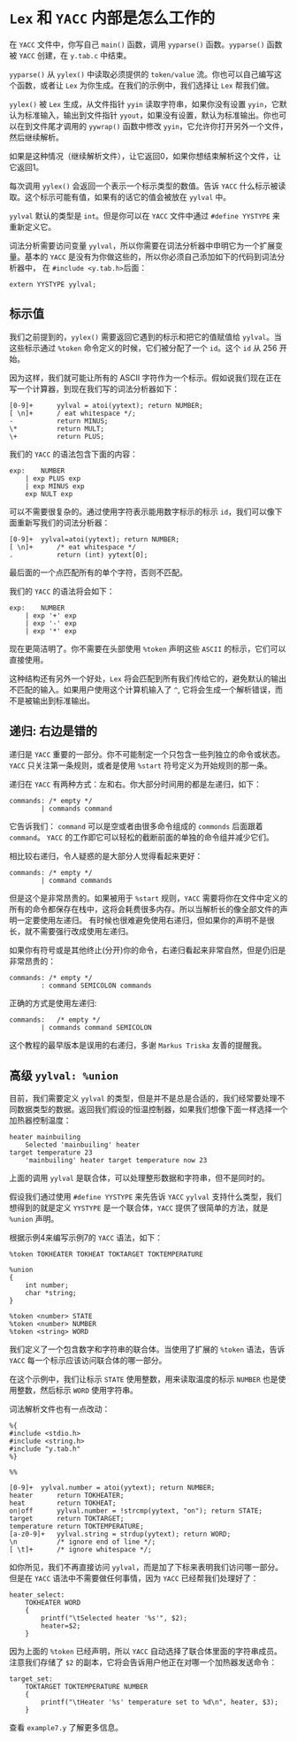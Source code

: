 # `Lex` 和 `YACC` 内部是怎么工作的

在 `YACC` 文件中，你写自己 `main()` 函数，调用 `yyparse()` 函数。`yyparse()` 函数被 `YACC` 创建，在 `y.tab.c` 中结束。

`yyparse()` 从 `yylex()` 中读取必须提供的 `token/value` 流。你也可以自己编写这个函数，或者让 `Lex` 为你生成。在我们的示例中，我们选择让 `Lex` 帮我们做。

`yylex()` 被 `Lex` 生成，从文件指针 `yyin` 读取字符串，如果你没有设置 `yyin`，它默认为标准输入，输出到文件指针 `yyout`，如果没有设置，默认为标准输出。你也可以在到文件尾才调用的 `yywrap()` 函数中修改 `yyin`，它允许你打开另外一个文件，然后继续解析。

如果是这种情况（继续解析文件），让它返回0，如果你想结束解析这个文件，让它返回1。

每次调用 `yylex()` 会返回一个表示一个标示类型的数值。告诉 `YACC` 什么标示被读取。这个标示可能有值，如果有的话它的值会被放在 `yylval` 中。

`yylval` 默认的类型是 `int`。但是你可以在 `YACC` 文件中通过 `#define YYSTYPE` 来重新定义它。

词法分析需要访问变量 `yylval`，所以你需要在词法分析器中申明它为一个扩展变量。基本的 `YACC` 是没有为你做这些的，所以你必须自己添加如下的代码到词法分析器中， 在 `#include <y.tab.h>`后面：

```
extern YYSTYPE yylval;
```

## 标示值

我们之前提到的，`yylex()` 需要返回它遇到的标示和把它的值赋值给 `yylval`。当这些标示通过 `%token` 命令定义的时候，它们被分配了一个 `id`。这个 `id` 从 256 开始。

因为这样，我们就可能让所有的 ASCII 字符作为一个标示。假如说我们现在正在写一个计算器，到现在我们写的词法分析器如下：

```
[0-9]+		yylval = atoi(yytext); return NUMBER;
[ \n]+		/ eat whitespace */;
-			return MINUS;
\*			return MULT;
\+			return PLUS;
``` 

我们的 `YACC` 的语法包含下面的内容：

```
exp:	NUMBER
	| exp PLUS exp
	| exp MINUS exp
	exp NULT exp
```

可以不需要很复杂的。通过使用字符表示能用数字标示的标示 `id`，我们可以像下面重新写我们的词法分析器：

```
[0-9]+ 	yylval=atoi(yytext); return NUMBER;
[ \n]+		/* eat whitespace */
.			return (int) yytext[0];
```

最后面的一个点匹配所有的单个字符，否则不匹配。

我们的 `YACC` 的语法将会如下：

```
exp:	NUMBER
	| exp '+' exp
	| exp '-' exp
	| exp '*' exp
```

现在更简洁明了。你不需要在头部使用 `%token` 声明这些 `ASCII` 的标示，它们可以直接使用。

这种结构还有另外一个好处，`Lex` 将会匹配到所有我们传给它的，避免默认的输出不匹配的输入。如果用户使用这个计算机输入了 `^`, 它将会生成一个解析错误，而不是被输出到标准输出。


## 递归: 右边是错的

递归是 `YACC` 重要的一部分。你不可能制定一个只包含一些列独立的命令或状态。`YACC` 只关注第一条规则，或者是使用 `%start` 符号定义为开始规则的那一条。

递归在 `YACC` 有两种方式：左和右。你大部分时间用的都是左递归，如下：

```
commands: /* empty */
		| commands command
```

它告诉我们： `command` 可以是空或者由很多命令组成的 `commonds` 后面跟着 `command`。 `YACC` 的工作即它可以轻松的截断前面的单独的命令组并减少它们。

相比较右递归，令人疑惑的是大部分人觉得看起来更好：

```
commands: /* empty */
		| command commands
```

但是这个是非常昂贵的。如果被用于 `%start` 规则，`YACC` 需要将你在文件中定义的所有的命令都保存在栈中，这将会耗费很多内存。所以当解析长的像全部文件的声明一定要使用左递归。 有时候也很难避免使用右递归，但如果你的声明不是很长，就不需要强行改成使用左递归。

如果你有符号或是其他终止(分开)你的命令，右递归看起来非常自然，但是仍旧是非常昂贵的：

```
commands: /* empty */
		: command SEMICOLON commands
```

正确的方式是使用左递归:

```
commands:	/* empty */
		| commands command SEMICOLON
```
这个教程的最早版本是误用的右递归，多谢 `Markus Triska` 友善的提醒我。


## 高级 `yylval: %union`

目前，我们需要定义 `yylval` 的类型，但是并不是总是合适的，我们经常要处理不同数据类型的数据。返回我们假设的恒温控制器，如果我们想像下面一样选择一个加热器控制温度：

```
heater mainbuiling
	Selected 'mainbuiling' heater
target temperature 23
	'mainbuiling' heater target temperature now 23
```

上面的调用 `yylval` 是联合体，可以处理整形数据和字符串，但不是同时的。

假设我们通过使用 `#define YYSTYPE` 来先告诉 `YACC` `yylval` 支持什么类型，我们想得到的就是定义 `YYSTYPE` 是一个联合体，`YACC` 提供了很简单的方法，就是 `%union` 声明。

根据示例4来编写示例7的 `YACC` 语法，如下：

```
%token TOKHEATER TOKHEAT TOKTARGET TOKTEMPERATURE

%union
{
	int number;
	char *string;
}

%token <number> STATE
%token <number> NUMBER
%token <string> WORD
```

我们定义了一个包含数字和字符串的联合体。当使用了扩展的 `%token` 语法，告诉 `YACC` 每一个标示应该访问联合体的哪一部分。

在这个示例中，我们让标示 `STATE` 使用整数，用来读取温度的标示 `NUMBER` 也是使用整数，然后标示 `WORD` 使用字符串。

词法解析文件也有一点改动：

```
%{
#include <stdio.h>
#include <string.h>
#include "y.tab.h"
%}

%%

[0-9]+ 	yylval.number = atoi(yytext); return NUMBER;
heater		return TOKHEATER;
heat		return TOKHEAT;
on|off		yylval.number = !strcmp(yytext, "on"); return STATE;
target		return TOKTARGET;
temperature	return TOKTEMPERATURE;
[a-z0-9]+	yylval.string = strdup(yytext); return WORD;
\n			/* ignore end of line */;
[ \t]+		/* ignore whitespace */;
``` 

如你所见，我们不再直接访问 `yylval`，而是加了下标来表明我们访问哪一部分。但是在 `YACC` 语法中不需要做任何事情，因为 `YACC` 已经帮我们处理好了：

```
heater_select:
	TOKHEATER WORD
	{
		printf("\tSelected heater '%s'", $2);
		heater=$2;
	}
```

因为上面的 `%token` 已经声明，所以 `YACC` 自动选择了联合体里面的字符串成员。注意我们存储了 `$2` 的副本，它将会告诉用户他正在对哪一个加热器发送命令：

```
target_set:
	TOKTARGET TOKTEMPERATURE NUMBER
	{
		printf("\tHeater '%s' temperature set to %d\n", heater, $3);
	}
```

查看 `example7.y` 了解更多信息。
